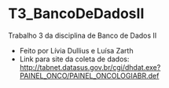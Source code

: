 # T3_BancoDeDadosII
Trabalho 3 da disciplina de Banco de Dados II

- Feito por Lívia Dullius e Luísa Zarth
- Link para site da coleta de dados: http://tabnet.datasus.gov.br/cgi/dhdat.exe?PAINEL_ONCO/PAINEL_ONCOLOGIABR.def 
